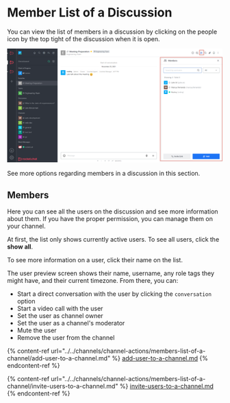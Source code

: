 # Member List of a Discussion

You can view the list of members in a discussion by clicking on the people icon by the top tight of the discussion when it is open.

![](<../../../../../.gitbook/assets/image (662) (1) (1) (1).png>)

See more options regarding members in a discussion in this section.

## Members

Here you can see all the users on the discussion and see more information about them. If you have the proper permission, you can manage them on your channel.

At first, the list only shows currently active users. To see all users, click the **show all**.

To see more information on a user, click their name on the list.

The user preview screen shows their name, username, any role tags they might have, and their current timezone. From there, you can:

* Start a direct conversation with the user by clicking the `conversation` option
* Start a video call with the user
* Set the user as channel owner
* Set the user as a channel's moderator
* Mute the user
* Remove the user from the channel



{% content-ref url="../../channels/channel-actions/members-list-of-a-channel/add-user-to-a-channel.md" %}
[add-user-to-a-channel.md](../../channels/channel-actions/members-list-of-a-channel/add-user-to-a-channel.md)
{% endcontent-ref %}

{% content-ref url="../../channels/channel-actions/members-list-of-a-channel/invite-users-to-a-channel.md" %}
[invite-users-to-a-channel.md](../../channels/channel-actions/members-list-of-a-channel/invite-users-to-a-channel.md)
{% endcontent-ref %}
